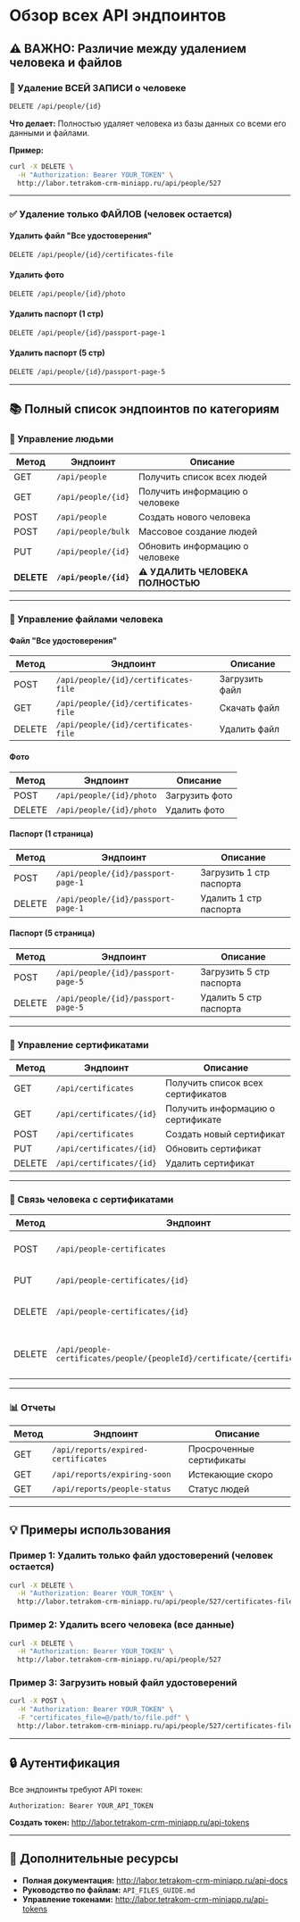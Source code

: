 # Обзор всех API эндпоинтов

## ⚠️ ВАЖНО: Различие между удалением человека и файлов

### 🔴 Удаление ВСЕЙ ЗАПИСИ о человеке
```bash
DELETE /api/people/{id}
```
**Что делает:** Полностью удаляет человека из базы данных со всеми его данными и файлами.

**Пример:**
```bash
curl -X DELETE \
  -H "Authorization: Bearer YOUR_TOKEN" \
  http://labor.tetrakom-crm-miniapp.ru/api/people/527
```

---

### ✅ Удаление только ФАЙЛОВ (человек остается)

#### Удалить файл "Все удостоверения"
```bash
DELETE /api/people/{id}/certificates-file
```

#### Удалить фото
```bash
DELETE /api/people/{id}/photo
```

#### Удалить паспорт (1 стр)
```bash
DELETE /api/people/{id}/passport-page-1
```

#### Удалить паспорт (5 стр)
```bash
DELETE /api/people/{id}/passport-page-5
```

---

## 📚 Полный список эндпоинтов по категориям

### 👤 Управление людьми

| Метод | Эндпоинт | Описание |
|-------|----------|----------|
| GET | `/api/people` | Получить список всех людей |
| GET | `/api/people/{id}` | Получить информацию о человеке |
| POST | `/api/people` | Создать нового человека |
| POST | `/api/people/bulk` | Массовое создание людей |
| PUT | `/api/people/{id}` | Обновить информацию о человеке |
| **DELETE** | **`/api/people/{id}`** | **⚠️ УДАЛИТЬ ЧЕЛОВЕКА ПОЛНОСТЬЮ** |

---

### 📁 Управление файлами человека

#### Файл "Все удостоверения"
| Метод | Эндпоинт | Описание |
|-------|----------|----------|
| POST | `/api/people/{id}/certificates-file` | Загрузить файл |
| GET | `/api/people/{id}/certificates-file` | Скачать файл |
| DELETE | `/api/people/{id}/certificates-file` | Удалить файл |

#### Фото
| Метод | Эндпоинт | Описание |
|-------|----------|----------|
| POST | `/api/people/{id}/photo` | Загрузить фото |
| DELETE | `/api/people/{id}/photo` | Удалить фото |

#### Паспорт (1 страница)
| Метод | Эндпоинт | Описание |
|-------|----------|----------|
| POST | `/api/people/{id}/passport-page-1` | Загрузить 1 стр паспорта |
| DELETE | `/api/people/{id}/passport-page-1` | Удалить 1 стр паспорта |

#### Паспорт (5 страница)
| Метод | Эндпоинт | Описание |
|-------|----------|----------|
| POST | `/api/people/{id}/passport-page-5` | Загрузить 5 стр паспорта |
| DELETE | `/api/people/{id}/passport-page-5` | Удалить 5 стр паспорта |

---

### 📜 Управление сертификатами

| Метод | Эндпоинт | Описание |
|-------|----------|----------|
| GET | `/api/certificates` | Получить список всех сертификатов |
| GET | `/api/certificates/{id}` | Получить информацию о сертификате |
| POST | `/api/certificates` | Создать новый сертификат |
| PUT | `/api/certificates/{id}` | Обновить сертификат |
| DELETE | `/api/certificates/{id}` | Удалить сертификат |

---

### 🔗 Связь человека с сертификатами

| Метод | Эндпоинт | Описание |
|-------|----------|----------|
| POST | `/api/people-certificates` | Назначить сертификат человеку |
| PUT | `/api/people-certificates/{id}` | Обновить связь |
| DELETE | `/api/people-certificates/{id}` | Удалить связь по ID связи |
| DELETE | `/api/people-certificates/people/{peopleId}/certificate/{certificateId}` | Удалить связь по ID человека и сертификата |

---

### 📊 Отчеты

| Метод | Эндпоинт | Описание |
|-------|----------|----------|
| GET | `/api/reports/expired-certificates` | Просроченные сертификаты |
| GET | `/api/reports/expiring-soon` | Истекающие скоро |
| GET | `/api/reports/people-status` | Статус людей |

---

## 💡 Примеры использования

### Пример 1: Удалить только файл удостоверений (человек остается)
```bash
curl -X DELETE \
  -H "Authorization: Bearer YOUR_TOKEN" \
  http://labor.tetrakom-crm-miniapp.ru/api/people/527/certificates-file
```

### Пример 2: Удалить всего человека (все данные)
```bash
curl -X DELETE \
  -H "Authorization: Bearer YOUR_TOKEN" \
  http://labor.tetrakom-crm-miniapp.ru/api/people/527
```

### Пример 3: Загрузить новый файл удостоверений
```bash
curl -X POST \
  -H "Authorization: Bearer YOUR_TOKEN" \
  -F "certificates_file=@/path/to/file.pdf" \
  http://labor.tetrakom-crm-miniapp.ru/api/people/527/certificates-file
```

---

## 🔒 Аутентификация

Все эндпоинты требуют API токен:
```
Authorization: Bearer YOUR_API_TOKEN
```

**Создать токен:** http://labor.tetrakom-crm-miniapp.ru/api-tokens

---

## 📖 Дополнительные ресурсы

- **Полная документация:** http://labor.tetrakom-crm-miniapp.ru/api-docs
- **Руководство по файлам:** `API_FILES_GUIDE.md`
- **Управление токенами:** http://labor.tetrakom-crm-miniapp.ru/api-tokens


